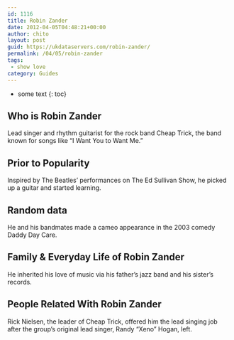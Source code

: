 ```yaml
---
id: 1116
title: Robin Zander
date: 2012-04-05T04:48:21+00:00
author: chito
layout: post
guid: https://ukdataservers.com/robin-zander/
permalink: /04/05/robin-zander
tags:
 - show love
category: Guides
---
```


* some text
{: toc}
          
          
## Who is  Robin Zander
                  
                  
                  
Lead singer and rhythm guitarist for the rock band Cheap Trick, the band known for songs like &#8220;I Want You to Want Me.&#8221;
                  
                
                
                
## Prior to Popularity 
                  
                  
                  
Inspired by The Beatles&#8217; performances on The Ed Sullivan Show, he picked up a guitar and started learning.
                  
                
                
                
## Random data 
                  
                  
                  
He and his bandmates made a cameo appearance in the 2003 comedy Daddy Day Care.
                  
                
                
                
## Family & Everyday Life of Robin Zander
                  
                  
                  
He inherited his love of music via his father&#8217;s jazz band and his sister&#8217;s records.
                  
                
                
                
## People Related With  Robin Zander
                  
                  
                  
Rick Nielsen, the leader of Cheap Trick, offered him the lead singing job after the group&#8217;s original lead singer, Randy &#8220;Xeno&#8221; Hogan, left.
                  
                
              
            
          
          
          
    
    
  
